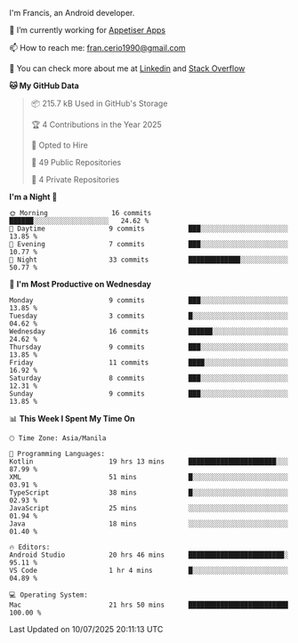 
I'm Francis, an Android developer.

🔭 I’m currently working for [Appetiser Apps](http://appetiser.com.au)

📫 How to reach me: fran.cerio1990@gmail.com

👀 You can check more about me at [Linkedin](https://www.linkedin.com/in/francerio/) and [Stack Overflow](https://stackoverflow.com/users/1614267/fran-ceriu)



<!--START_SECTION:waka-->
**🐱 My GitHub Data** 

> 📦 215.7 kB Used in GitHub's Storage 
 > 
> 🏆 4 Contributions in the Year 2025
 > 
> 💼 Opted to Hire
 > 
> 📜 49 Public Repositories 
 > 
> 🔑 4 Private Repositories 
 > 
**I'm a Night 🦉** 

```text
🌞 Morning                16 commits          ██████░░░░░░░░░░░░░░░░░░░   24.62 % 
🌆 Daytime                9 commits           ███░░░░░░░░░░░░░░░░░░░░░░   13.85 % 
🌃 Evening                7 commits           ███░░░░░░░░░░░░░░░░░░░░░░   10.77 % 
🌙 Night                  33 commits          █████████████░░░░░░░░░░░░   50.77 % 
```
📅 **I'm Most Productive on Wednesday** 

```text
Monday                   9 commits           ███░░░░░░░░░░░░░░░░░░░░░░   13.85 % 
Tuesday                  3 commits           █░░░░░░░░░░░░░░░░░░░░░░░░   04.62 % 
Wednesday                16 commits          ██████░░░░░░░░░░░░░░░░░░░   24.62 % 
Thursday                 9 commits           ███░░░░░░░░░░░░░░░░░░░░░░   13.85 % 
Friday                   11 commits          ████░░░░░░░░░░░░░░░░░░░░░   16.92 % 
Saturday                 8 commits           ███░░░░░░░░░░░░░░░░░░░░░░   12.31 % 
Sunday                   9 commits           ███░░░░░░░░░░░░░░░░░░░░░░   13.85 % 
```


📊 **This Week I Spent My Time On** 

```text
🕑︎ Time Zone: Asia/Manila

💬 Programming Languages: 
Kotlin                   19 hrs 13 mins      ██████████████████████░░░   87.99 % 
XML                      51 mins             █░░░░░░░░░░░░░░░░░░░░░░░░   03.91 % 
TypeScript               38 mins             █░░░░░░░░░░░░░░░░░░░░░░░░   02.93 % 
JavaScript               25 mins             ░░░░░░░░░░░░░░░░░░░░░░░░░   01.94 % 
Java                     18 mins             ░░░░░░░░░░░░░░░░░░░░░░░░░   01.40 % 

🔥 Editors: 
Android Studio           20 hrs 46 mins      ████████████████████████░   95.11 % 
VS Code                  1 hr 4 mins         █░░░░░░░░░░░░░░░░░░░░░░░░   04.89 % 

💻 Operating System: 
Mac                      21 hrs 50 mins      █████████████████████████   100.00 % 
```


 Last Updated on 10/07/2025 20:11:13 UTC
<!--END_SECTION:waka-->
